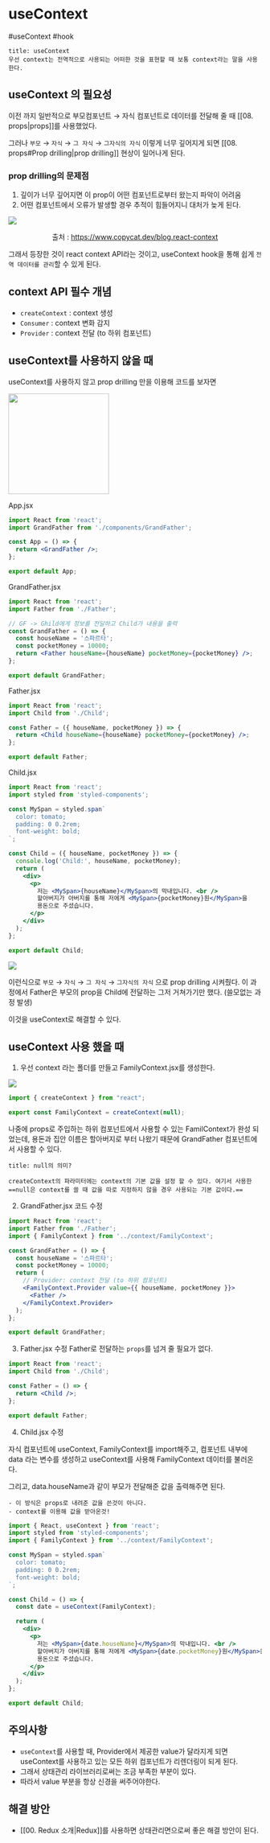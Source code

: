 # useContext
#useContext #hook

```ad-note
title: useContext
우선 context는 전역적으로 사용되는 어떠한 것을 표현할 때 보통 context라는 말을 사용한다. 
```

## useContext 의 필요성

이전 까지 일반적으로 부모컴포넌트 → 자식 컴포넌트로 데이터를 전달해 줄 때 [[08. props|props]]를 사용했었다. 

그러나 `부모` → `자식` → `그 자식` → `그자식의 자식` 이렇게 너무 깊어지게 되면  [[08. props#Prop drilling|prop drilling]] 현상이 일어나게 된다. 

### prop drilling의 문제점

1. 깊이가 너무 깊어지면 이 prop이 어떤 컴포넌트로부터 왔는지 파악이 어려움
2. 어떤 컴포넌트에서 오류가 발생할 경우 추적이 힘들어지니 대처가 늦게 된다.

![](https://i.imgur.com/8CsOJnj.png)
<p style="text-align: center">출처 : <a href="https://www.copycat.dev/blog.react-context">https://www.copycat.dev/blog.react-context</a></p>

그래서 등장한 것이 react context API라는 것이고, useContext hook을 통해 쉽게 `전역 데이터를 관리`할 수 있게 된다. 

## context API 필수 개념

- `createContext` : context 생성
- `Consumer` : context 변화 감지
- `Provider` : context 전달 (to 하위 컴포넌트)

## useContext를 사용하지 않을 때
useContext를 사용하지 않고 prop drilling 만을 이용해 코드를 보자면

<img height="200" src="https://i.imgur.com/YXa2zkW.png"/>

App.jsx
```jsx
import React from 'react';
import GrandFather from './components/GrandFather';

const App = () => {
  return <GrandFather />;
};

export default App;
```

GrandFather.jsx
```jsx
import React from 'react';
import Father from './Father';

// GF -> Ghild에게 정보를 전달하고 Child가 내용을 출력
const GrandFather = () => {
  const houseName = '스파르타';
  const pocketMoney = 10000;
  return <Father houseName={houseName} pocketMoney={pocketMoney} />;
};

export default GrandFather;

```

Father.jsx
```jsx
import React from 'react';
import Child from './Child';

const Father = ({ houseName, pocketMoney }) => {
  return <Child houseName={houseName} pocketMoney={pocketMoney} />;
};

export default Father;

```

Child.jsx
```jsx
import React from 'react';
import styled from 'styled-components';

const MySpan = styled.span`
  color: tomato;
  padding: 0 0.2rem;
  font-weight: bold;
`;

const Child = ({ houseName, pocketMoney }) => {
  console.log('Child:', houseName, pocketMoney);
  return (
    <div>
      <p>
        저는 <MySpan>{houseName}</MySpan>의 막내입니다. <br />
        할아버지가 아버지를 통해 저에게 <MySpan>{pocketMoney}원</MySpan>을
        용돈으로 주셨습니다.
      </p>
    </div>
  );
};

export default Child;

```

![](https://i.imgur.com/6l4wAfw.png)

이런식으로 `부모` → `자식` → `그 자식` → `그자식의 자식` 으로 prop drilling 시켜줬다. 이 과정에서 Father은 부모의 prop을 Child에 전달하는 그저 거쳐가기만 했다. (쓸모없는 과정 발생)

이것을 useContext로 해결할 수 있다.

## useContext 사용 했을 때

1. 우선 context 라는 폴더를 만들고 FamilyContext.jsx를 생성한다.

![](https://i.imgur.com/vqI6rAQ.png)

```jsx
import { createContext } from "react";

export const FamilyContext = createContext(null);
```

나중에 props로 주입하는 하위 컴포넌트에서 사용할 수 있는 FamilContext가 완성 되었는데, 용돈과 집안 이름은 할아버지로 부터 나왔기 때문에 GrandFather 컴포넌트에서 사용할 수 있다.

```ad-note
title: null의 의미?

createContext의 파라미터에는 context의 기본 값을 설정 할 수 있다. 여기서 사용한 ==null은 context를 쓸 때 값을 따로 지정하지 않을 경우 사용되는 기본 값이다.== 
```

2. GrandFather.jsx 코드 수정
```jsx
import React from 'react';
import Father from './Father';
import { FamilyContext } from '../context/FamilyContext';

const GrandFather = () => {
  const houseName = '스파르타';
  const pocketMoney = 10000;
  return (
    // Provider: context 전달 (to 하위 컴포넌트)
    <FamilyContext.Provider value={{ houseName, pocketMoney }}>
      <Father />
    </FamilyContext.Provider>
  );
};

export default GrandFather;

```

 3. Father.jsx 수정
 Father로 전달하는 `props`를 넘겨 줄 필요가 없다.

```jsx
import React from 'react';
import Child from './Child';

const Father = () => {
  return <Child />;
};

export default Father;

```

4. Child.jsx 수정

자식 컴포넌트에 useContext, FamilyContext를 import해주고, 컴포넌트 내부에 data 라는 변수를 생성하고 useContext를 사용해 FamilyContext 데이터를 불러온다.

그리고, data.houseName과 같이 부모가 전달해준 값을 출력해주면 된다.

```ad-important
- 이 방식은 props로 내려준 값을 쓴것이 아니다. 
- context를 이용해 값을 받아온것!
```


```jsx
import { React, useContext } from 'react';
import styled from 'styled-components';
import { FamilyContext } from '../context/FamilyContext';

const MySpan = styled.span`
  color: tomato;
  padding: 0 0.2rem;
  font-weight: bold;
`;

const Child = () => {
  const date = useContext(FamilyContext);

  return (
    <div>
      <p>
        저는 <MySpan>{date.houseName}</MySpan>의 막내입니다. <br />
        할아버지가 아버지를 통해 저에게 <MySpan>{date.pocketMoney}원</MySpan>을
        용돈으로 주셨습니다.
      </p>
    </div>
  );
};

export default Child;

```

## 주의사항
- `useContext`를 사용할 때, Provider에서 제공한 value가 달라지게 되면 useContext를 사용하고 있는 모든 하위 컴포넌트가 리렌더링이 되게 된다. 
- 그래서 상태관리 라이브러리로써는 조금 부족한 부분이 있다.
- 따라서 value 부분을 항상 신경을 써주어야한다. 

## 해결 방안 
- [[00. Redux 소개|Redux]]를 사용하면 상태관리면으로써 좋은 해결 방안이 된다.

